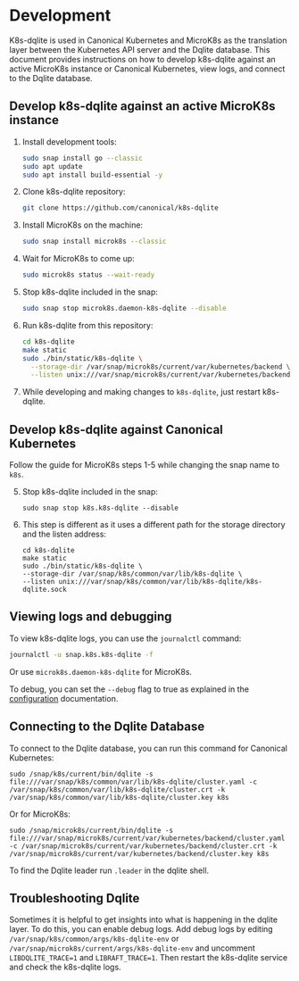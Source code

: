 # Development

K8s-dqlite is used in Canonical Kubernetes and MicroK8s as the translation layer between the
Kubernetes API server and the Dqlite database. This document provides instructions on how to
develop k8s-dqlite against an active MicroK8s instance or Canonical Kubernetes, view logs,
and connect to the Dqlite database.

## Develop k8s-dqlite against an active MicroK8s instance

1. Install development tools:

    ```bash
    sudo snap install go --classic
    sudo apt update
    sudo apt install build-essential -y
    ```

2. Clone k8s-dqlite repository:

    ```bash
    git clone https://github.com/canonical/k8s-dqlite
    ```

3. Install MicroK8s on the machine:

    ```bash
    sudo snap install microk8s --classic
    ```

4. Wait for MicroK8s to come up:

    ```bash
    sudo microk8s status --wait-ready
    ```

5. Stop k8s-dqlite included in the snap:

    ```bash
    sudo snap stop microk8s.daemon-k8s-dqlite --disable
    ```

6. Run k8s-dqlite from this repository:

    ```bash
    cd k8s-dqlite
    make static
    sudo ./bin/static/k8s-dqlite \
      --storage-dir /var/snap/microk8s/current/var/kubernetes/backend \
      --listen unix:///var/snap/microk8s/current/var/kubernetes/backend/k8s-dqlte.sock:12379
    ```

7. While developing and making changes to `k8s-dqlite`, just restart k8s-dqlite.

## Develop k8s-dqlite against Canonical Kubernetes

Follow the guide for MicroK8s steps 1-5 while changing the snap name to `k8s`.

5. Stop k8s-dqlite included in the snap:

    ```
    sudo snap stop k8s.k8s-dqlite --disable
    ```

6. This step is different as it uses a different path for the storage directory and the listen address:

    ```
    cd k8s-dqlite
    make static
    sudo ./bin/static/k8s-dqlite \
    --storage-dir /var/snap/k8s/common/var/lib/k8s-dqlite \
    --listen unix:///var/snap/k8s/common/var/lib/k8s-dqlite/k8s-dqlite.sock
    ```

## Viewing logs and debugging

To view k8s-dqlite logs, you can use the `journalctl` command:

```bash
journalctl -u snap.k8s.k8s-dqlite -f
```

Or use `microk8s.daemon-k8s-dqlite` for MicroK8s.

To debug, you can set the `--debug` flag to true as explained in the [configuration](configuration.md) documentation.

## Connecting to the Dqlite Database

To connect to the Dqlite database, you can run this command for Canonical Kubernetes:

```
sudo /snap/k8s/current/bin/dqlite -s file:///var/snap/k8s/common/var/lib/k8s-dqlite/cluster.yaml -c /var/snap/k8s/common/var/lib/k8s-dqlite/cluster.crt -k /var/snap/k8s/common/var/lib/k8s-dqlite/cluster.key k8s
```

Or for MicroK8s:

```
sudo /snap/microk8s/current/bin/dqlite -s file:///var/snap/microk8s/current/var/kubernetes/backend/cluster.yaml -c /var/snap/microk8s/current/var/kubernetes/backend/cluster.crt -k /var/snap/microk8s/current/var/kubernetes/backend/cluster.key k8s
```

To find the Dqlite leader run `.leader` in the dqlite shell.

## Troubleshooting Dqlite

Sometimes it is helpful to get insights into what is happening in the dqlite layer.
To do this, you can enable debug logs. Add debug logs by editing
`/var/snap/k8s/common/args/k8s-dqlite-env` or `/var/snap/microk8s/current/args/k8s-dqlite-env` and uncomment `LIBDQLITE_TRACE=1` and `LIBRAFT_TRACE=1`. Then restart the k8s-dqlite service and check the k8s-dqlite logs.
